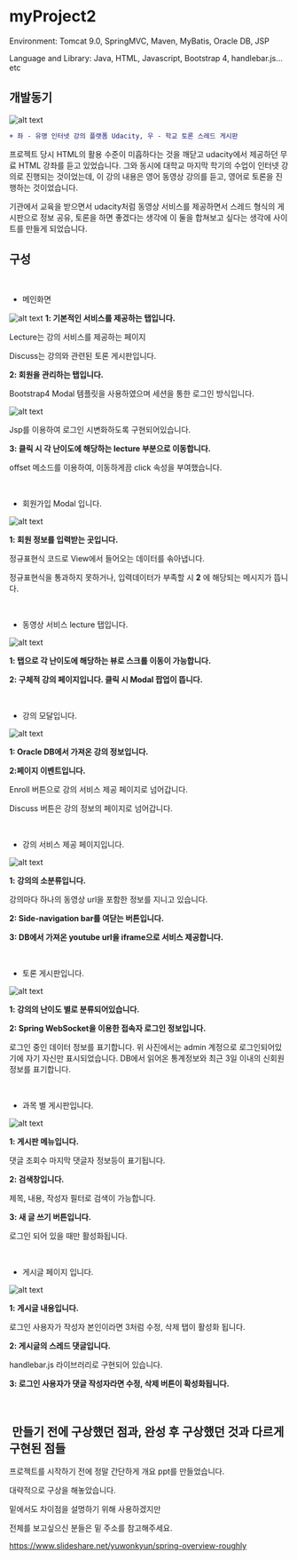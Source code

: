 # myProject2
Environment: Tomcat 9.0, SpringMVC, Maven, MyBatis, Oracle DB, JSP

Language and Library: Java, HTML, Javascript, Bootstrap 4, handlebar.js... etc

## 개발동기
![alt text](https://github.com/Saimoon13/myProject2/blob/master/web/resources/imgForPort/01.png?raw=true)
```diff
+ 좌 - 유명 인터넷 강의 플랫폼 Udacity, 우 - 학교 토론 스레드 게시판
```

프로젝트 당시 HTML의 활용 수준이 미흡하다는 것을 깨닫고 udacity에서 제공하던 무료 HTML 강좌를 듣고 있었습니다.
그와 동시에 대학교 마지막 학기의 수업이 인터넷 강의로 진행되는 것이었는데, 이 강의 내용은
영어 동영상 강의를 듣고, 영어로 토론을 진행하는 것이었습니다.

기관에서 교육을 받으면서 udacity처럼 동영상 서비스를 제공하면서
스레드 형식의 게시판으로 정보 공유, 토론을 하면 좋겠다는 생각에
이 둘을 합쳐보고 싶다는 생각에 사이트를 만들게 되었습니다.


## 구성
&nbsp;
* 메인화면

![alt text](https://github.com/Saimoon13/myProject2/blob/master/web/resources/imgForPort/02.png)
**1: 기본적인 서비스를 제공하는 탭입니다.**

Lecture는 강의 서비스를 제공하는 페이지

Discuss는 강의와 관련된 토론 게시판입니다.



**2: 회원을 관리하는 탭입니다.**

Bootstrap4 Modal 템플릿을 사용하였으며
세션을 통한 로그인 방식입니다.

![alt text](https://github.com/Saimoon13/myProject2/blob/master/web/resources/imgForPort/03.png)

Jsp를 이용하여 로그인 시변화하도록 구현되어있습니다.

**3: 클릭 시 각 난이도에 해당하는 lecture 부분으로 이동합니다.**

offset 메소드를 이용하여, 이동하게끔 click 속성을 부여했습니다.

&nbsp;
* 회원가입 Modal 입니다.

![alt text](https://github.com/Saimoon13/myProject2/blob/master/web/resources/imgForPort/04.png)

**1: 회원 정보를 입력받는 곳입니다.**

정규표현식 코드로 View에서 들어오는 데이터를 솎아냅니다.

정규표현식을 통과하지 못하거나, 입력데이터가 부족할 시 **2** 에 해당되는 메시지가 뜹니다.

&nbsp;
* 동영상 서비스 lecture 탭입니다.

![alt text](https://github.com/Saimoon13/myProject2/blob/master/web/resources/imgForPort/05.png)

**1: 탭으로 각 난이도에 해당하는 뷰로 스크롤 이동이 가능합니다.**

**2: 구체적 강의 페이지입니다. 클릭 시 Modal 팝업이 뜹니다.**

&nbsp;
* 강의 모달입니다.

![alt text](https://github.com/Saimoon13/myProject2/blob/master/web/resources/imgForPort/06.png)

**1: Oracle DB에서 가져온 강의 정보입니다.**

**2:페이지 이벤트입니다.**

Enroll 버튼으로 강의 서비스 제공 페이지로 넘어갑니다.

Discuss 버튼은 강의 정보의 페이지로 넘어갑니다.

&nbsp;
* 강의 서비스 제공 페이지입니다.

![alt text](https://github.com/Saimoon13/myProject2/blob/master/web/resources/imgForPort/07.png)

**1: 강의의 소분류입니다.**

강의마다 하나의 동영상 url을 포함한 정보를 지니고 있습니다.

**2: Side-navigation bar를 여닫는 버튼입니다.**

**3: DB에서 가져온 youtube url을 iframe으로 서비스 제공합니다.**

&nbsp;
* 토론 게시판입니다.

![alt text](https://github.com/Saimoon13/myProject2/blob/master/web/resources/imgForPort/08.png)

**1: 강의의 난이도 별로 분류되어있습니다.**

**2: Spring WebSocket을 이용한 접속자 로그인 정보입니다.**

로그인 중인 데이터 정보를 표기합니다. 위 사진에서는 admin 계정으로 로그인되어있기에 자기 자신만 표시되었습니다.
DB에서 읽어온 통계정보와 최근 3일 이내의 신회원 정보를 표기합니다.

&nbsp;
* 과목 별 게시판입니다.

![alt text](https://github.com/Saimoon13/myProject2/blob/master/web/resources/imgForPort/09.png)

**1: 게시판 메뉴입니다.** 

댓글 조회수 마지막 댓글자 정보등이 표기됩니다.

**2: 검색창입니다.** 

제목, 내용, 작성자 필터로 검색이 가능합니다.

**3: 새 글 쓰기 버튼입니다.** 

로그인 되어 있을 때만 활성화됩니다.

&nbsp;
* 게시글 페이지 입니다.

![alt text](https://github.com/Saimoon13/myProject2/blob/master/web/resources/imgForPort/10.png)

**1: 게시글 내용입니다.** 

로그인 사용자가 작성자 본인이라면 3처럼 수정, 삭제 탭이 활성화 됩니다.

**2: 게시글의 스레드 댓글입니다.** 

handlebar.js 라이브러리로 구현되어 있습니다.

**3: 로그인 사용자가 댓글 작성자라면 수정, 삭제 버튼이 확성화됩니다.**


&nbsp;
##  만들기 전에 구상했던 점과, 완성 후 구상했던 것과 다르게 구현된 점들

프로젝트를 시작하기 전에 정말 간단하게 개요 ppt를 만들었습니다.

대략적으로 구상을 해놓았습니다.

밑에서도 차이점을 설명하기 위해 사용하겠지만

전체를 보고싶으신 분들은 밑 주소를 참고해주세요.

https://www.slideshare.net/yuwonkyun/spring-overview-roughly




